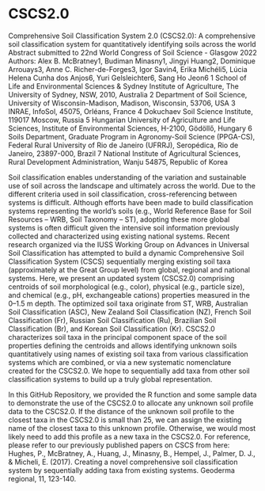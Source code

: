 # CSCS2.0
Comprehensive Soil Classification System 2.0 (CSCS2.0): A comprehensive soil classification system for quantitatively identifying soils across the world
Abstract submitted to 22nd World Congress of Soil Science - Glasgow 2022
Authors: Alex B. McBratney1, Budiman Minasny1, Jingyi Huang2, Dominique Arrouays3, Anne C. Richer-de-Forges3, Igor Savin4, Erika Michéli5, Lúcia Helena Cunha dos Anjos6, Yuri Gelsleichter6, Sang Ho Jeon6
1 School of Life and Environmental Sciences & Sydney Institute of Agriculture, The University of Sydney, NSW, 2010, Australia
2 Department of Soil Science, University of Wisconsin-Madison, Madison, Wisconsin, 53706, USA
3 INRAE, InfoSol, 45075, Orléans, France
4 Dokuchaev Soil Science Institute, 119017 Moscow, Russia 
5 Hungarian University of Agriculture and Life Sciences, Institute of Environmental Sciences, H-2100, Gödöllő, Hungary
6 Soils Department, Graduate Program in Agronomy-Soil Science (PPGA-CS), Federal Rural University of Rio de Janeiro (UFRRJ), Seropédica, Rio de Janeiro, 23897-000, Brazil
7 National Institute of Agricultural Sciences, Rural Development Administration, Wanju 54875, Republic of Korea

Soil classification enables understanding of the variation and sustainable use of soil across the landscape and ultimately across the world. Due to the different criteria used in soil classification, cross-referencing between systems is difficult. Although efforts have been made to build classification systems representing the world’s soils (e.g., World Reference Base for Soil Resources – WRB, Soil Taxonomy – ST), adopting these more global systems is often difficult given the intensive soil information previously collected and characterized using existing national systems. Recent research organized via the IUSS Working Group on Advances in Universal Soil Classification has attempted to build a dynamic Comprehensive Soil Classification System (CSCS) sequentially merging existing soil taxa (approximately at the Great Group level) from global, regional and national systems. Here, we present an updated system (CSCS2.0) comprising centroids of soil morphological (e.g., color), physical (e.g., particle size), and chemical (e.g., pH, exchangeable cations) properties measured in the 0–1.5 m depth. The optimized soil taxa originate from ST, WRB, Australian Soil Classification (ASC), New Zealand Soil Classification (NZ), French Soil Classification (Fr), Russian Soil Classification (Ru), Brazilian Soil Classification (Br), and Korean Soil Classification (Kr). CSCS2.0 characterizes soil taxa in the principal component space of the soil properties defining the centroids and allows identifying unknown soils quantitatively using names of existing soil taxa from various classification systems which are combined, or via a new systematic nomenclature created for the CSCS2.0. We hope to sequentially add taxa from other soil classification systems to build up a truly global representation.


In this GitHub Repository, we provided the R function and some sample data to demonstrate the use of the CSCS2.0 to allocate any unknown soil profile data to the CSCS2.0. If the distance of the unknown soil profile to the closest taxa in the CSCS2.0 is small than 25, we can assign the existing name of the closest taxa to this unknown profile. Otherwise, we would most likely need to add this profile as a new taxa in the CSCS2.0. For reference, please refer to our previously published papers on CSCS from here: Hughes, P., McBratney, A., Huang, J., Minasny, B., Hempel, J., Palmer, D. J., & Micheli, E. (2017). Creating a novel comprehensive soil classification system by sequentially adding taxa from existing systems. Geoderma regional, 11, 123-140.
